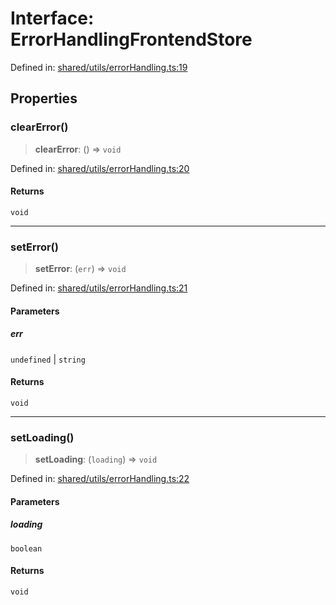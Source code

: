 # Interface: ErrorHandlingFrontendStore

Defined in: [shared/utils/errorHandling.ts:19](https://github.com/Nick2bad4u/Uptime-Watcher/blob/8a1973382d5fe14c52996ecda381894eb7ecd4a6/shared/utils/errorHandling.ts#L19)

## Properties

### clearError()

> **clearError**: () => `void`

Defined in: [shared/utils/errorHandling.ts:20](https://github.com/Nick2bad4u/Uptime-Watcher/blob/8a1973382d5fe14c52996ecda381894eb7ecd4a6/shared/utils/errorHandling.ts#L20)

#### Returns

`void`

***

### setError()

> **setError**: (`err`) => `void`

Defined in: [shared/utils/errorHandling.ts:21](https://github.com/Nick2bad4u/Uptime-Watcher/blob/8a1973382d5fe14c52996ecda381894eb7ecd4a6/shared/utils/errorHandling.ts#L21)

#### Parameters

##### err

`undefined` | `string`

#### Returns

`void`

***

### setLoading()

> **setLoading**: (`loading`) => `void`

Defined in: [shared/utils/errorHandling.ts:22](https://github.com/Nick2bad4u/Uptime-Watcher/blob/8a1973382d5fe14c52996ecda381894eb7ecd4a6/shared/utils/errorHandling.ts#L22)

#### Parameters

##### loading

`boolean`

#### Returns

`void`
